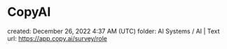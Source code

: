 # CopyAI

created: December 26, 2022 4:37 AM (UTC)
folder: AI Systems / AI | Text
url: https://app.copy.ai/survey/role